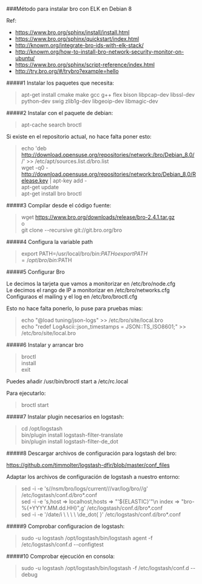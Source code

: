 ###Método para instalar bro con ELK en Debian 8

Ref:
* https://www.bro.org/sphinx/install/install.html
* https://www.bro.org/sphinx/quickstart/index.html
* http://knowm.org/integrate-bro-ids-with-elk-stack/
* http://knowm.org/how-to-install-bro-network-security-monitor-on-ubuntu/
* https://www.bro.org/sphinx/script-reference/index.html
* http://try.bro.org/#/trybro?example=hello


#####1 Instalar los paquetes que necesita:

> apt-get install cmake make gcc g++ flex bison libpcap-dev libssl-dev python-dev swig zlib1g-dev libgeoip-dev libmagic-dev



#####2 Instalar con el paquete de debian:

> apt-cache search broctl

Si existe en el repositorio actual, no hace falta poner esto:

> echo 'deb http://download.opensuse.org/repositories/network:/bro/Debian_8.0/ /' >> /etc/apt/sources.list.d/bro.list  
> wget -q0 - http://download.opensuse.org/repositories/network:bro/Debian_8.0/Release.key | apt-key add -  
> apt-get update  
> apt-get install bro broctl  



#####3 Compilar desde el código fuente:

> wget https://www.bro.org/downloads/release/bro-2.4.1.tar.gz  
 o  
git clone --recursive git://git.bro.org/bro  


#####4 Configura la variable path

> export PATH=/usr/local/bro/bin:$PATH  
o  
export PATH=/opt/bro/bin:$PATH  

#####5 Configurar Bro

Le decimos la tarjeta que vamos a monitorizar en /etc/bro/node.cfg  
Le decimos el rango de IP a monitorizar en /etc/bro/networks.cfg  
Configuraos el mailing y el log en /etc/bro/broctl.cfg

Esto no  hace falta ponerlo, lo puse para pruebas mias:
> echo "@load tuning/json-logs" >> /etc/bro/site/local.bro  
echo "redef LogAscii::json_timestamps = JSON::TS_ISO8601;" >> /etc/bro/site/local.bro

#####6 Instalar y arrancar bro

> broctl  
install  
exit

Puedes añadir /usr/bin/broctl start a /etc/rc.local

Para ejecutarlo:
> broctl start  


#####7 Instalar plugin necesarios en logstash:

> cd /opt/logstash  
bin/plugin install logstash-filter-translate  
bin/plugin install logstash-filter-de_dot


#####8 Descargar archivos de configuración para logstash del bro:

https://github.com/timmolter/logstash-dfir/blob/master/conf_files

Adaptar los archivos de configuración de logstash a nuestro entorno:

> sed -i -e 's/\/nsm\/bro\/logs\/current\//\/var\/log\/bro\//g' /etc/logstash/conf.d/bro*.conf  
sed -i -e 's,host => localhost,hosts => "'${ELASTIC}'"\n index => "bro-%{+YYYY.MM.dd.HH}",g' /etc/logstash/conf.d/bro*.conf  
sed -i -e '/date/i \ \ \ \ \de_dot{ }' /etc/logstash/conf.d/bro*.conf


#####9 Comprobar configuracion de logstash:

> sudo -u logstash /opt/logstash/bin/logstash agent -f /etc/logstash/conf.d --configtest


#####10 Comprobar ejecución en consola:

> sudo -u logstash /opt/logstash/bin/logstash -f /etc/logstash/conf.d --debug

